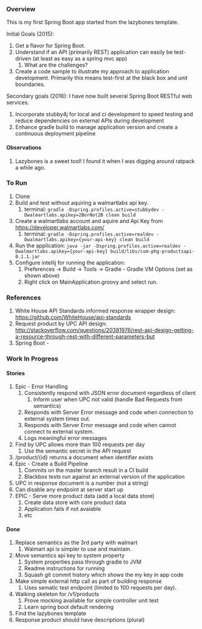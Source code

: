 ### Overview
This is my first Spring Boot app started from the lazybones template.

Initial Goals (2015):
1. Get a flavor for Spring Boot.
1. Understand if an API (primarily REST) application can easily be test-driven (at least as easy as a spring mvc app)
    1. What are the challenges?
1. Create a code sample to illustrate my approach to application development. Primarily this means test-first at the black box and unit boundaries.

Secondary goals (2016):
I have now built several Spring Boot RESTful web services.
1. Incorporate stubby4j for local and ci development to speed testing and reduce dependencies on external APIs during development
1. Enhance gradle build to manage application version and create a continuous deployment pipeline

#### Observations
1. Lazybones is a sweet tool! I found it when I was digging around ratpack a while ago.

### To Run
1. Clone
1. Build and test without aquiring a walmartlabs api key.
    1. terminal: `gradle -Dspring.profiles.active=stubbydev -Dwalmartlabs.apikey=2BorNot2B clean build`
1. Create a walmartlabs account and aquire and Api Key from https://developer.walmartlabs.com/
    1. terminal: `gradle -Dspring.profiles.active=realdev -Dwalmartlabs.apikey={your-api-key} clean build`
1. Run the application: `java -jar -Dspring.profiles.active=realdev -Dwalmartlabs.apikey={your-api-key} build/libs/com-phg-productsapi-0.1.1.jar `
1. Configure intellij for running the application:
    1. Preferences -> Build -> Tools -> Gradle - Gradle VM Options (set as shown above)
    1. Right click on MainApplication.groovy and select run.

### References
1. White House API Standards informed response wrapper design: https://github.com/WhiteHouse/api-standards
1. Request product by UPC API design: http://stackoverflow.com/questions/20381976/rest-api-design-getting-a-resource-through-rest-with-different-parameters-but
1. Spring Boot -


### Work In Progress
#### Stories
1. Epic - Error Handling
   1. Consistently respond with JSON error document regardless of client
      1. Inform user when UPC not valid (handle Bad Requests from semantics)
   1. Responds with Server Error message and code when connection to external system times out.
   1. Responds with Server Error message and code when cannot connect to external system.
   1. Logs meaningful error messages
1. Find by UPC allows more than 100 requests per day
    1. Use the semantic secret in the API request
1. /product/{id} returns a document when identifier exists
1. Epic - Create a Build Pipeline
    1. Commits on the master branch result in a CI build
    1. Blackbox tests run against an external version of the application
1. UPC in response document is a number (not a string)
1. Can disable any endpoint at server start up
1. EPIC - Serve more product data (add a local data store)
    1. Create data store with core product data
    1. Application fails if not avaiable
    1. etc

#### Done
1. Replace semantics as the 3rd party with walmart
    1. Walmart api is simpler to use and maintain.
1. Move semantics api key to system property
   1. System properties pass through gradle to JVM
   1. Readme instructions for running
   1. Squash git commit history which shows the my key in app code
1. Make simple external http call as part of building response
   1. Uses sematic test endpoint (limited to 100 requests per day).
1. Walking skeleton for /v1/products
   1. Prove mocking available for simple controller unit test
   1. Learn spring boot default rendering
1. Find the lazybones template
1. Response product should have descriptions (plural)
